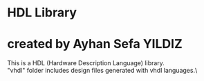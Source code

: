 # HDL Library
# created by Ayhan Sefa YILDIZ

This is a HDL (Hardware Description Language) library. \
"vhdl" folder includes design files generated with vhdl languages.\

